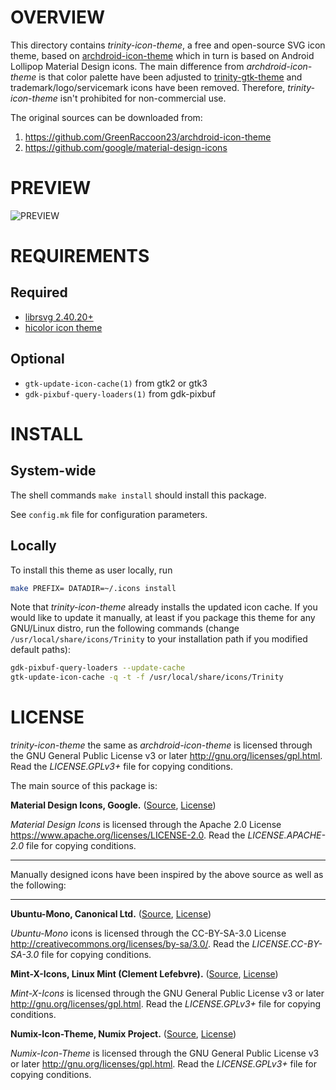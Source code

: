 OVERVIEW
========

This directory contains *trinity-icon-theme*, a free and open-source SVG icon
theme, based on [archdroid-icon-theme][1] which in turn is based on Android
Lollipop Material Design icons.  The main difference from
*archdroid-icon-theme* is that color palette have been adjusted to
[trinity-gtk-theme][2] and trademark/logo/servicemark icons have been removed.
Therefore, *trinity-icon-theme* isn't prohibited for non-commercial use.

The original sources can be downloaded from:
  1. https://github.com/GreenRaccoon23/archdroid-icon-theme
  2. https://github.com/google/material-design-icons


PREVIEW
=======

![PREVIEW][3]


REQUIREMENTS
============

Required
--------
  * [librsvg 2.40.20+][4]
  * [hicolor icon theme][5]

Optional
--------
  * `gtk-update-icon-cache(1)` from gtk2 or gtk3
  * `gdk-pixbuf-query-loaders(1)` from gdk-pixbuf


INSTALL
=======

System-wide
-----------
The shell commands `make install` should install this package.

See `config.mk` file for configuration parameters.

Locally
-------
To install this theme as user locally, run
```sh
make PREFIX= DATADIR=~/.icons install
```

Note that *trinity-icon-theme* already installs the updated icon cache.  If you
would like to update it manually, at least if you package this theme for any
GNU/Linux distro, run the following commands (change
`/usr/local/share/icons/Trinity` to your installation path if you modified
default paths):
```sh
gdk-pixbuf-query-loaders --update-cache
gtk-update-icon-cache -q -t -f /usr/local/share/icons/Trinity
```


LICENSE
=======

*trinity-icon-theme* the same as *archdroid-icon-theme* is licensed through the
GNU General Public License v3 or later <http://gnu.org/licenses/gpl.html>.
Read the *LICENSE.GPLv3+* file for copying conditions.

The main source of this package is:

**Material Design Icons, Google.**
([Source][6], [License][7])

*Material Design Icons* is licensed through the Apache 2.0 License
<https://www.apache.org/licenses/LICENSE-2.0>.
Read the *LICENSE.APACHE-2.0* file for copying conditions.

----------------------------------------------------------------------

Manually designed icons have been inspired by the above source as well
as the following:

----------------------------------------------------------------------

**Ubuntu-Mono, Canonical Ltd.**
([Source][8], [License][9])

*Ubuntu-Mono* icons is licensed through the CC-BY-SA-3.0 License
<http://creativecommons.org/licenses/by-sa/3.0/>.
Read the *LICENSE.CC-BY-SA-3.0* file for copying conditions.


**Mint-X-Icons, Linux Mint (Clement Lefebvre).**
([Source][10], [License][11])

*Mint-X-Icons* is licensed through the GNU General Public License v3
or later <http://gnu.org/licenses/gpl.html>.
Read the *LICENSE.GPLv3+* file for copying conditions.


**Numix-Icon-Theme, Numix Project.**
([Source][12], [License][13])

*Numix-Icon-Theme* is licensed through the GNU General Public License
v3 or later <http://gnu.org/licenses/gpl.html>.
Read the *LICENSE.GPLv3+* file for copying conditions.

<!--------------------------------------------------------------------
------------------------------ LINKS ---------------------------------
--------------------------------------------------------------------->

<!-- archdroid-icon-theme -->
[1]: https://github.com/GreenRaccoon23/archdroid-icon-theme

<!-- trinity-gtk-theme -->
[2]: https://github.com/zeppe-lin/trinity-gtk-theme

<!-- preview -->
[3]: https://raw.githubusercontent.com/zeppe-lin/trinity-icon-theme/master/preview.png

<!-- librsvg -->
[4]: https://wiki.gnome/org/LibRsvg

<!-- hicolor-icon-theme -->
[5]: https://www.freedesktop.org/wiki/Software/icon-theme

<!-- Material Design Icons source -->
[6]: https://github.com/google/material-design-icons
<!-- Material Design Icons license -->
[7]: https://github.com/google/material-design-icons/blob/master/LICENSE

<!-- Ubuntu Mono source -->
[8]: http://packages.ubuntu.com/vivid/ubuntu-mono
<!-- Ubuntu Mono license -->
[9]: https://bazaar.launchpad.net/~ubuntu-art-pkg/ubuntu-themes/trunk/view/head:/debian/copyright

<!-- Mint X Icons source -->
[10]: https://github.com/linuxmint/mint-x-icons
[11]: https://github.com/linuxmint/mint-x-icons/raw/master/debian/copyright

<!-- Numix Icon Theme source -->
[12]: https://github.com/numixproject/numix-icon-theme
<!-- Numix Icon Theme license -->
[13]: https://github.com/numixproject/numix-icon-theme/blob/master/license
